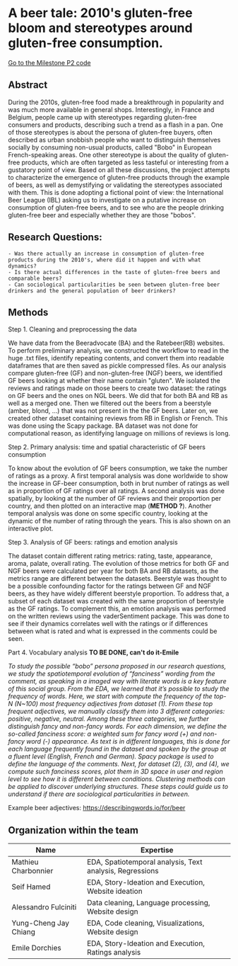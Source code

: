 # A beer tale: 2010's gluten-free bloom and stereotypes around gluten-free consumption.

[Go to the Milestone P2 code](./code/P2_Milestone.ipynb)

## Abstract

During the 2010s, gluten-free food made a breakthrough in popularity and was much more available in general shops. Interestingly, in France and Belgium, people came up with stereotypes regarding gluten-free consumers and products, describing such a trend as a flash in a pan. One of those stereotypes is about the persona of gluten-free buyers, often described as urban snobbish people who want to distinguish themselves socially by consuming non-usual products, called "Bobo" in European French-speaking areas. One other stereotype is about the quality of gluten-free products, which are often targeted as less tasteful or interesting from a gustatory point of view. Based on all these discussions, the project attempts to characterize the emergence of gluten-free products through the example of beers, as well as demystifying or validating the stereotypes associated with them.
This is done adopting a fictional point of view: the International Beer League (IBL) asking us to investigate on a putative increase on consumption of gluten-free beers, and to see who are the people drinking gluten-free beer and especially whether they are those "bobos".

## Research Questions:
    - Was there actually an increase in consumption of gluten-free products during the 2010's, where did it happen and with what dynamics?
    - Is there actual differences in the taste of gluten-free beers and comparable beers?
    - Can sociological particularities be seen between gluten-free beer drinkers and the general population of beer drinkers?

## Methods

Step 1. Cleaning and preprocessing the data

We have data from the Beeradvocate (BA) and the Ratebeer(RB) websites. To perform preliminary analysis, we constructed the workflow to read in the huge .txt files, identify repeating contents, and convert them into readable dataframes that are then saved as pickle compressed files. As our analysis compare gluten-free (GF) and non-gluten-free (NGF) beers, we identified GF beers looking at whether their name contain "gluten". We isolated the reviews and ratings made on those beers to create two dataset: the ratings on GF beers and the ones on NGL beers. We did that for both BA and RB as well as a merged one. Then we filtered out the beers from a beerstyle (amber, blond, ...) that was not present in the the GF beers. Later on, we created other dataset containing reviews from RB in English or French. This was done using the Scapy package. BA dataset was not done for computational reason, as identifying language on millions of reviews is long.


Step 2. Primary analysis: time and spatial characteristic of GF beers consumption

To know about the evolution of GF beers consumption, we take the number of ratings as a proxy. A first temporal analysis was done worldwide to show the increase in GF-beer consumption, both in brut number of ratings as well as in proportion of GF ratings over all ratings. A second analysis was done spatially, by looking at the number of GF reviews and their proportion per country, and then plotted on an interactive map (**METHOD ?**). Another temporal analysis was done on some specific country, looking at the dynamic of the number of rating through the years. This is also shown on an interactive plot.


Step 3. Analysis of GF beers: ratings and emotion analysis

The dataset contain different rating metrics: rating, taste, appearance, aroma, palate, overall rating. The evolution of those metrics for both GF and NGF beers were calculated per year for both BA and RB datasets, as the metrics range are different between the datasets. Beerstyle was thought to be a possible confounding factor for the ratings between GF and NGF beers, as they have widely different beerstyle proportion. To address that, a subset of each dataset was created with the same proportion of beerstyle as the GF ratings. 
To complement this, an emotion analysis was performed on the written reviews using the vaderSentiment package. This was done to see if their dynamics correlates well with the ratings or if differences between what is rated and what is expressed in the comments could be seen.


Part 4. Vocabulary analysis **TO BE DONE, can't do it-Emile**

_To study the possible “bobo” persona proposed in our research questions, we study the spatiotemporal evolution of “fanciness” wording from the comment, as speaking in a imaged way with literate words is a key feature of this social group. From the EDA, we learned that it’s possible to study the frequency of words. Here, we start with compute the frequency of the top-N (N~100) most frequency adjectives from dataset (1). From these top frequent adjectives, we manually classify them into 3 different categories: positive, negative, neutral. Among these three categories, we further distinguish fancy and non-fancy words. For each dimension, we define the so-called fanciness score: a weighted sum for fancy word (+) and non-fancy word (-) appearance. As text is in different languages, this is done for each language frequently found in the dataset and spoken by the group at a fluent level (English, French and German).  Spacy package is used to define the language of the comments.
Next, for dataset (2), (3), and (4), we compute such fanciness scores, plot them in 3D space in user and region level to see how it is different between conditions. Clustering methods can be applied to discover underlying structures. These steps could guide us to understand if there are sociological particularities in between._

Example beer adjectives: https://describingwords.io/for/beer


## Organization within the team

| Name                  | Expertise                                              |
|-----------------------|--------------------------------------------------------|
| Mathieu Charbonnier   | EDA, Spatiotemporal analysis, Text analysis, Regressions |
| Seif Hamed            | EDA, Story-Ideation and Execution, Website ideation    |
| Alessandro Fulciniti  | Data cleaning, Language processing, Website design      |
| Yung-Cheng Jay Chiang | EDA, Code cleaning, Visualizations, Website design     |
| Emile Dorchies        | EDA, Story-Ideation and Execution, Ratings analysis     |


